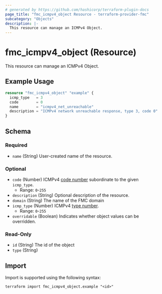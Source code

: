 ```yaml
---
# generated by https://github.com/hashicorp/terraform-plugin-docs
page_title: "fmc_icmpv4_object Resource - terraform-provider-fmc"
subcategory: "Objects"
description: |-
  This resource can manage an ICMPv4 Object.
---
```


# fmc_icmpv4_object (Resource)

This resource can manage an ICMPv4 Object.

## Example Usage

```terraform
resource "fmc_icmpv4_object" "example" {
  icmp_type   = 3
  code        = 0
  name        = "icmpv4_net_unreachable"
  description = "ICMPv4 network unreachable response, type 3, code 0"
}
```

<!-- schema generated by tfplugindocs -->
## Schema

### Required

- `name` (String) User-created name of the resource.

### Optional

- `code` (Number) ICMPv4 [code number](https://www.iana.org/assignments/icmp-parameters/icmp-parameters.xhtml) subordinate to the given `icmp_type`.
  - Range: `0`-`255`
- `description` (String) Optional description of the resource.
- `domain` (String) The name of the FMC domain
- `icmp_type` (Number) ICMPv4 [type number](https://www.iana.org/assignments/icmp-parameters/icmp-parameters.xhtml).
  - Range: `0`-`255`
- `overridable` (Boolean) Indicates whether object values can be overridden.

### Read-Only

- `id` (String) The id of the object
- `type` (String)

## Import

Import is supported using the following syntax:

```shell
terraform import fmc_icmpv4_object.example "<id>"
```
